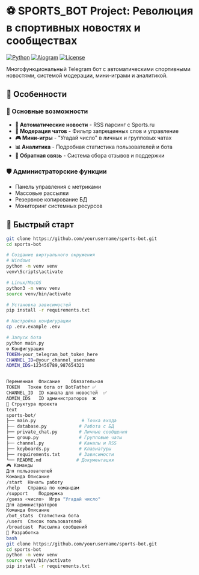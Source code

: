 # ⚽ SPORTS_BOT Project: Революция в спортивных новостях и сообществах

[![Python](https://img.shields.io/badge/Python-3.8%2B-blue.svg)](https://python.org)
[![Aiogram](https://img.shields.io/badge/Aiogram-3.x-green.svg)](https://docs.aiogram.dev/)
[![License](https://img.shields.io/badge/License-MIT-yellow.svg)](LICENSE)

Многофункциональный Telegram бот с автоматическими спортивными новостями, системой модерации, мини-играми и аналитикой.

## 🌟 Особенности

### 🤖 Основные возможности
- **📰 Автоматические новости** - RSS парсинг с Sports.ru
- **👥 Модерация чатов** - Фильтр запрещенных слов и управление
- **🎮 Мини-игры** - "Угадай число" в личных и групповых чатах
- **📊 Аналитика** - Подробная статистика пользователей и бота
- **📝 Обратная связь** - Система сбора отзывов и поддержки

### 🛡 Администраторские функции
- Панель управления с метриками
- Массовые рассылки
- Резервное копирование БД
- Мониторинг системных ресурсов

## 🚀 Быстрый старт

```bash
git clone https://github.com/yourusername/sports-bot.git
cd sports-bot

# Создание виртуального окружения
# Windows
python -m venv venv
venv\Scripts\activate

# Linux/MacOS
python3 -m venv venv
source venv/bin/activate

# Установка зависимостей
pip install -r requirements.txt

# Настройка конфигурации
cp .env.example .env

# Запуск бота
python main.py
⚙️ Конфигурация
TOKEN=your_telegram_bot_token_here
CHANNEL_ID=@your_channel_username
ADMIN_IDS=123456789,987654321


Переменная	Описание	Обязательная
TOKEN	Токен бота от BotFather	✅
CHANNEL_ID	ID канала для новостей	✅
ADMIN_IDS	ID администраторов	❌
📁 Структура проекта
text
sports-bot/
├── main.py                 # Точка входа
├── database.py            # Работа с БД
├── private_chat.py        # Личные сообщения
├── group.py               # Групповые чаты
├── channel.py             # Каналы и RSS
├── keyboards.py           # Клавиатуры
├── requirements.txt       # Зависимости
└── README.md             # Документация
🎮 Команды
Для пользователей
Команда	Описание
/start	Начать работу
/help	Справка по командам
/support	Поддержка
/guess <число>	Игра "Угадай число"
Для администраторов
Команда	Описание
/bot_stats	Статистика бота
/users	Список пользователей
/broadcast	Рассылка сообщений
🔧 Разработка
bash
git clone https://github.com/yourusername/sports-bot.git
cd sports-bot
python -m venv venv
source venv/bin/activate
pip install -r requirements.txt